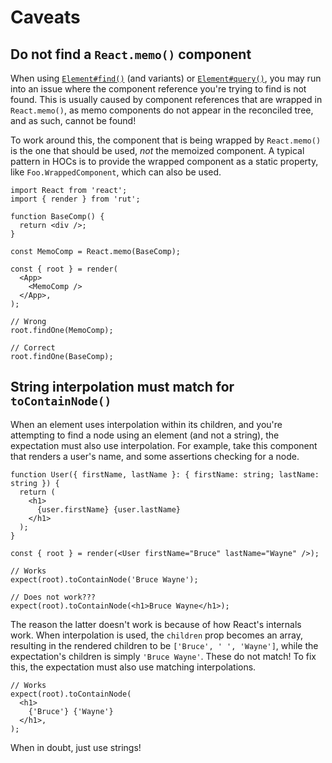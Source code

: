 # Caveats

## Do not find a `React.memo()` component

When using [`Element#find()`](./api/element.md#find) (and variants) or
[`Element#query()`](./api/element.md#query), you may run into an issue where the component reference
you're trying to find is not found. This is usually caused by component references that are wrapped
in `React.memo()`, as memo components do not appear in the reconciled tree, and as such, cannot be
found!

To work around this, the component that is being wrapped by `React.memo()` is the one that should be
used, _not_ the memoized component. A typical pattern in HOCs is to provide the wrapped component as
a static property, like `Foo.WrappedComponent`, which can also be used.

```tsx
import React from 'react';
import { render } from 'rut';

function BaseComp() {
  return <div />;
}

const MemoComp = React.memo(BaseComp);

const { root } = render(
  <App>
    <MemoComp />
  </App>,
);

// Wrong
root.findOne(MemoComp);

// Correct
root.findOne(BaseComp);
```

## String interpolation must match for `toContainNode()`

When an element uses interpolation within its children, and you're attempting to find a node using
an element (and not a string), the expectation must also use interpolation. For example, take this
component that renders a user's name, and some assertions checking for a node.

```tsx
function User({ firstName, lastName }: { firstName: string; lastName: string }) {
  return (
    <h1>
      {user.firstName} {user.lastName}
    </h1>
  );
}

const { root } = render(<User firstName="Bruce" lastName="Wayne" />);

// Works
expect(root).toContainNode('Bruce Wayne');

// Does not work???
expect(root).toContainNode(<h1>Bruce Wayne</h1>);
```

The reason the latter doesn't work is because of how React's internals work. When interpolation is
used, the `children` prop becomes an array, resulting in the rendered children to be
`['Bruce', ' ', 'Wayne']`, while the expectation's children is simply `'Bruce Wayne'`. These do not
match! To fix this, the expectation must also use matching interpolations.

```tsx
// Works
expect(root).toContainNode(
  <h1>
    {'Bruce'} {'Wayne'}
  </h1>,
);
```

When in doubt, just use strings!
